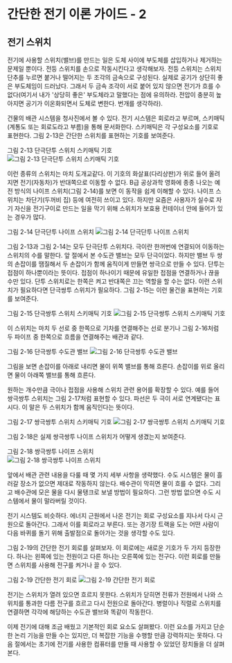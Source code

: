 # 간단한 전기 이론 가이드 - 2
## 전기 스위치
전기에 사용할 스위치(밸브)를 만드는 일은 도체 사이에 부도체를 삽입하거나 제거하는 문제일 뿐이다. 전등 스위치를 손으로 작동시킨다고 생각해보자. 전등 스위치는 스위치 단추를 누르면 붙거나 떨어지는 두 조각의 금속으로 구성된다. 실제로 공기가 상단히 좋은 부도체임이 드러났다. 그래서 두 금속 조각이 서로 붙어 있지 않으면 전기가 흐를 수 없다(여기서 내가 '상당히 좋은' 부도체라고 말했다는 점에 유의하라. 전압이 충분히 높아지면 공기가 이온화되면서 도체로 변한다. 번개를 생각하라).

건물의 배관 시스템을 청사진에서 볼 수 있다. 전기 시스템은 회로라고 부르며, 스키매틱(계통도 또는 회로도라고 부름)을 통해 문서화한다. 스키매틱은 각 구성요소를 기호로 표현한다. 그림 2-13은 간단한 스위치를 표현하는 기호를 보여준다.

그림 2-13 단극단투 스위치 스키매틱 기호
![그림 2-13 단극단투 스위치 스키매틱 기호](https://velog.velcdn.com/images%2Ftjddnjs7057%2Fpost%2F10b716bf-664f-4f0c-8491-92bd7cc0973b%2Fimage.png)

이런 종류의 스위치는 마치 도개교같다. 이 기호의 화살표(다리상판)가 위로 들어 올려지면 전기(자동차)가 반대쪽으로 이동할 수 없다. B급 공상과학 영화에 종종 나오는 예전 방식의 나이프 스위치(그림 2-14)를 보면 이 동작을 쉽게 이해할 수 있다. 나이프 스위치는 차단기(두꺼비 집) 등에 여전히 쓰이고 있다. 하지만 요즘은 사용자가 실수로 자기 자신을 전기구이로 만드는 일을 막기 위해 스위치가 보효용 컨테이너 안에 들어가 있는 경우가 많다.

그림 2-14 단극단투 나이프 스위치
![그림 2-14 단극단투 나이프 스위치](https://velog.velcdn.com/images%2Ftjddnjs7057%2Fpost%2F20472ee4-7cbb-4f5a-9bc2-416a97347ad7%2Fimage.png)

그림 2-13과 그림 2-14는 모두 단극단투 스위치다. 극이란 한꺼번에 연결되어 이동하는 스위치의 수를 말한다. 앞 절에서 본 수도관 밸브는 모두 단극이었다. 하지만 밸브 두 쌍의 손잡이를 땜질해서 두 손잡이가 함께 움직이게 만들면 쌍극으로 만들 수 있다. 단투는 접점이 하나뿐이라는 뜻이다. 접점이 하나이기 때문에 유일한 접점을 연결하거나 끊을 수만 있다. 단투 스위치로는 한쪽은 켜고 반대쪽은 끄는 역할을 할 수는 없다. 이런 스위치가 필요하다면 단극쌍투 스위치가 필요하다. 그림 2-15는 이런 물건을 표현하는 기호를 보여준다.

그림 2-15 단극쌍투 스위치 스키매틱 기호
![그림 2-15 단극쌍투 스위치 스키매틱 기호](https://velog.velcdn.com/images%2Fraed123456%2Fpost%2F99c6965b-cd4e-48cb-89bd-b08a81d76a20%2F20220104_150057.jpg)

이 스위치는 마치 두 선로 중 한쪽으로 기차를 연결해주는 선로 분기나 그림 2-16처럼 두 파이프 중 한쪽으로 흐름을 연결해주는 배관과 같다.

그림 2-16 단극쌍투 수도관 밸브
![그림 2-16 단극쌍투 수도관 밸브](https://velog.velcdn.com/images%2Ftjddnjs7057%2Fpost%2F9e21e1c6-2272-403c-84a6-1e964af5ac3b%2Fimage.png)

그림을 보면 손잡이를 아래로 내리면 물이 위쪽 밸브를 통해 흐른다. 손잡이를 위로 올리면 물이 아래쪽 밸브를 통해 흐른다.

원하는 개수만큼 극이나 접점을 사용해 스위치 관련 용어를 확장할 수 있다. 예를 들어 쌍극쌍투 스위치는 그림 2-17처럼 표현할 수 있다. 파선은 두 극이 서로 연계됐다는 표시다. 이 말은 두 스위치가 함께 움직인다는 뜻이다.

그림 2-17 쌍극쌍투 스위치 스키매틱 기호
![그림 2-17 쌍극쌍투 스위치 스키매틱 기호](https://blog.kakaocdn.net/dn/2cNJ8/btrr3kcI5Ta/it0oVtCHkI5ZOPtXR1P6jK/img.jpg)

그림 2-18은 실제 쌍극쌍투 나이프 스위치가 어떻게 생겼는지 보여준다.

그림 2-18 쌍극쌍투 나이프 스위치\
![그림 2-18 쌍극쌍투 나이프 스위치](https://1.bp.blogspot.com/-a5neXKdTvfc/XL6x3aKiCcI/AAAAAAAAIu4/w42EvcTUMr4LzndB3LhI9YdCcswe41S5wCLcBGAs/s1600/dpst..png)

앞에서 배관 관련 내용을 다룰 때 몇 가지 세부 사항을 생략했다. 수도 시스템은 물이 흘러갈 장소가 없으면 제대로 작동하지 않는다. 배수관이 막히면 물이 흐를 수 없다. 그리고 배수관에 모은 물을 다시 물탱크로 보낼 방법이 필요하다. 그런 방법 없으면 수도 시스템에서 물이 말라버릴 것이다. 

전기 시스템도 비슷하다. 에너지 근원에서 나온 전기는 회로 구성요소를 지나서 다시 근원으로 돌아간다. 그래서 이를 회로라고 부른다. 또는 경기장 트랙을 도는 어떤 사람이 다음 바퀴를 돌기 위해 출발점으로 돌아가는 것을 생각할 수도 있다.

그림 2-19의 간단한 전기 회로를 살펴보자. 이 회로에는 새로운 기호가 두 가지 등장한다. 하나는 왼쪽에 있는 전원이고 다른 하나는 오른쪽에 있는 전구다. 이런 회로를 만들면 스위치를 사용해 전구를 켜거나 끌 수 있다.

그림 2-19 간단한 전기 회로
![그림 2-19 간단한 전기 회로](https://blog.kakaocdn.net/dn/rxakj/btrr05uA8B7/LWewq9lkK8RI6CY29N6840/img.gif)

전기는 스위치가 열려 있으면 흐르지 못한다. 스위치가 닫히면 전류가 전원에서 나와 스위치를 통과한 다름 전구를 흐르고 다시 전원으로 돌아간다. 병렬이나 직렬로 스위치를 연결하면 각각에 해당하는 수도관 밸브와 똑같이 작동한다.

이제 전기에 대해 조금 배웠고 기본적인 회로 요소도 살펴봤다. 이런 요소를 가지고 단순한 논리 기능을 만들 수는 있지만, 더 복잡한 기능을 수행할 만큼 강력하지는 못하다. 다음 절에서는 초기에 전기를 사용한 컴퓨터를 만들 때 사용할 수 있었던 장치들을 더 살펴본다.